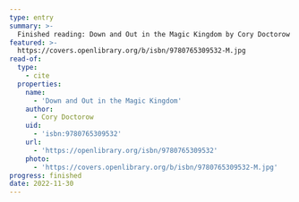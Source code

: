 ```yaml
---
type: entry
summary: >-
  Finished reading: Down and Out in the Magic Kingdom by Cory Doctorow
featured: >-
  https://covers.openlibrary.org/b/isbn/9780765309532-M.jpg
read-of:
  type:
    - cite
  properties:
    name:
      - 'Down and Out in the Magic Kingdom'
    author:
      - Cory Doctorow
    uid:
      - 'isbn:9780765309532'
    url:
      - 'https://openlibrary.org/isbn/9780765309532'
    photo:
      - 'https://covers.openlibrary.org/b/isbn/9780765309532-M.jpg'
progress: finished
date: 2022-11-30
---
```

